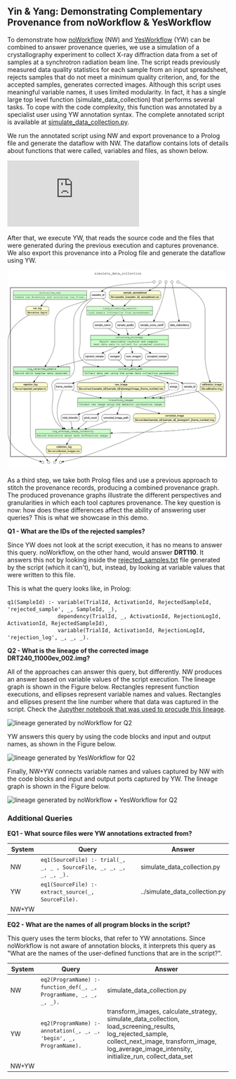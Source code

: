 ## Yin & Yang: Demonstrating Complementary Provenance from noWorkflow & YesWorkflow

To demonstrate how [noWorkflow](https://github.com/gems-uff/noworkflow) (NW) and [YesWorkflow](https://github.com/yesworkflow-org/yw-prototypes) (YW) can be combined to answer provenance queries, we use a simulation of a crystallography experiment to collect X-ray diffraction data from a set of samples at a synchrotron radiation beam line. The script reads previously measured data quality statistics for each sample from an input spreadsheet, rejects samples that do not meet a minimum quality criterion, and, for the accepted samples, generates corrected images. Although this script uses meaningful variable names, it uses limited modularity. In fact, it has a single large top level function (simulate_data_collection) that performs several tasks. To cope with the code complexity, this function was annotated by a specialist user using YW annotation syntax. The complete annotated script is available at [simulate_data_collection.py](https://github.com/gems-uff/yin-yang-demo/blob/master/simulate_data_collection/simulate_data_collection.py).  

We run the annotated script using NW and export provenance to a Prolog file and generate the dataflow with NW. The dataflow contains lots of details about functions that were called, variables and files, as shown below. 

![dataflow generated by noWorkflow of the example script](https://github.com/gems-uff/yin-yang-demo/blob/master/figs/nw-dataflow.pdf)

After that, we execute YW, that reads the source code and the files that were generated during the previous execution and captures provenance. We also export this provenance into a Prolog file and generate the dataflow using YW. 

![dataflow generated by YesWorkflow of the example script](https://github.com/gems-uff/yin-yang-demo/blob/master/figs/yw-dataflow.png)

As a third step, we take both Prolog files and use a previous approach to stitch the provenance records, producing a combined provenance graph. The produced provenance graphs illustrate the different perspectives and granularities in which each tool captures provenance. The key question is now: how does these differences affect the ability of answering user queries? This is what we showcase in this demo.  

**Q1 - What are the IDs of the rejected samples?** 

Since YW does not look at the script execution, it has no means to answer this query. noWorkflow, on the other hand, would answer **DRT110**. It answers this not by looking inside the [rejected_samples.txt](https://github.com/gems-uff/yin-yang-demo/blob/master/simulate_data_collection/run/rejected_samples.txt) file generated by the script (which it can't), but, instead, by looking at variable values that were written to this file. 

This is what the query looks like, in Prolog: 

```
q1(SampleId) :- variable(TrialId, ActivationId, RejectedSampleId, 'rejected_sample', _, SampleId, _),
                dependency(TrialId, _, ActivationId, RejectionLogId, ActivationId, RejectedSampleId),
                variable(TrialId, ActivationId, RejectionLogId, 'rejection_log', _, _, _).
````

**Q2 - What is the lineage of the corrected image DRT240_11000ev_002.img?**  

All of the approaches can answer this query, but differently. NW produces an answer based on variable values of the script execution. The lineage graph is shown in the Figure below. Rectangles represent function executions, and ellipses represent variable names and values. Rectangles and ellipses present the line number where that data was captured in the script. Check the [Jupyther notebook that was used to procude this lineage](https://github.com/gems-uff/yin-yang-demo/blob/master/simulate_data_collection/nw/File%20Dataflow.ipynb). 

![lineage generated by noWorkflow for Q2](https://github.com/gems-uff/yin-yang-demo/blob/master/figs/nw-lineage.png)

YW answers this query by using the code blocks and input and output names, as shown in the Figure below. 

![lineage generated by YesWorkflow for Q2](https://github.com/gems-uff/yin-yang-demo/blob/master/figs/yw-lineage.png)

Finally, NW+YW connects variable names and values captured by NW with the code blocks and input and output ports captured by YW. The lineage graph is shown in the Figure below.

![lineage generated by noWorkflow + YesWorkflow for Q2](https://github.com/gems-uff/yin-yang-demo/blob/master/figs/yn-lineage.png)

### Additional Queries

**EQ1 - What source files were YW annotations extracted from?**

System | Query | Answer
-------| ------| --------------
NW     | `eq1(SourceFile) :- trial(_, _, _ , SourceFile, _, _, _, _, _, _).` | simulate_data_collection.py
YW     | `eq1(SourceFile) :- extract_source(_, SourceFile).`                 | ../simulate_data_collection.py
NW+YW  |                                                                     |

**EQ2 - What are the names of all program blocks in the script?**

This query uses the term blocks, that refer to YW annotations. Since noWorkflow is not aware of annotation blocks, it interprets this query as "What are the names of the user-defined functions that are in the script?". 

System | Query | Answer
-------| ------| --------------
NW     | `eq2(ProgramName) :- function_def(_, _, ProgramName, _, _, _, _).`  | simulate_data_collection.py
YW     | `eq2(ProgramName) :- annotation(_, _, _, 'begin', _, ProgramName).` | transform_images,                                        calculate_strategy, simulate_data_collection, load_screening_results, log_rejected_sample, collect_next_image, transform_image, log_average_image_intensity, initialize_run, collect_data_set
NW+YW  |                                                                      | 
